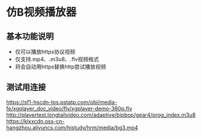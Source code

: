 # 仿B视频播放器
## 基本功能说明

* 仅可以播放https协议视频
* 仅支持.mp4、.m3u8、.flv视频格式
* 将会自动用https替换http尝试播放视频

## 测试用连接
https://sf1-hscdn-tos.pstatp.com/obj/media-fe/xgplayer_doc_video/flv/xgplayer-demo-360p.flv
http://playertest.longtailvideo.com/adaptive/bipbop/gear4/prog_index.m3u8
https://klxxcdn.oss-cn-hangzhou.aliyuncs.com/histudy/hrm/media/bg3.mp4
